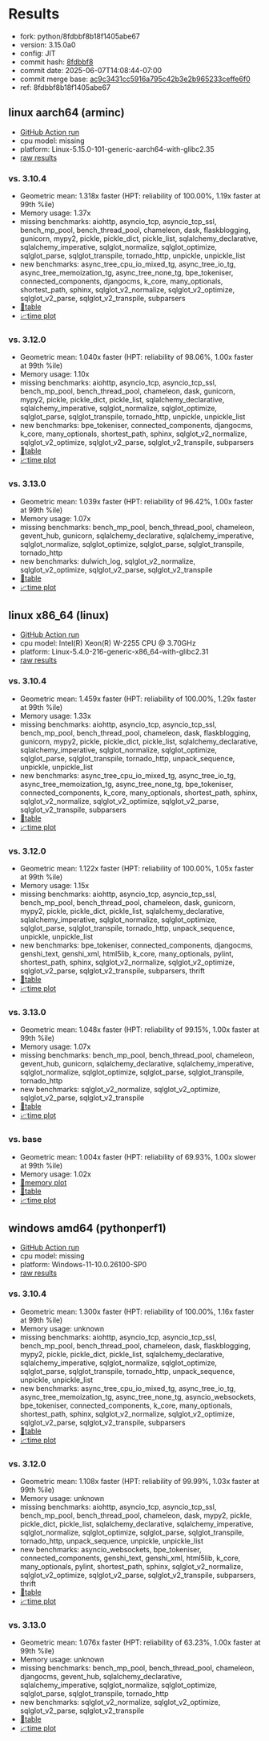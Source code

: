 # Results

- fork: python/8fdbbf8b18f1405abe67
- version: 3.15.0a0
- config: JIT
- commit hash: [8fdbbf8](https://github.com/python/cpython/commit/8fdbbf8)
- commit date: 2025-06-07T14:08:44-07:00
- commit merge base: [ac9c3431cc5916a795c42b3e2b965233ceffe6f0](https://github.com/python/cpython/commit/ac9c3431cc5916a795c42b3e2b965233ceffe6f0)
- ref: 8fdbbf8b18f1405abe67

## linux aarch64 (arminc)

- [GitHub Action run](https://github.com/faster-cpython/benchmarking/actions/runs/15927032174)
- cpu model: missing
- platform: Linux-5.15.0-101-generic-aarch64-with-glibc2.35
- [raw results](bm-20250607-arminc-aarch64-python-8fdbbf8b18f1405abe67-3.15.0a0-8fdbbf8.json)

### vs. 3.10.4

- Geometric mean: 1.318x faster (HPT: reliability of 100.00%, 1.19x faster at 99th %ile)
- Memory usage: 1.37x
- missing benchmarks: aiohttp, asyncio_tcp, asyncio_tcp_ssl, bench_mp_pool, bench_thread_pool, chameleon, dask, flaskblogging, gunicorn, mypy2, pickle, pickle_dict, pickle_list, sqlalchemy_declarative, sqlalchemy_imperative, sqlglot_normalize, sqlglot_optimize, sqlglot_parse, sqlglot_transpile, tornado_http, unpickle, unpickle_list
- new benchmarks: async_tree_cpu_io_mixed_tg, async_tree_io_tg, async_tree_memoization_tg, async_tree_none_tg, bpe_tokeniser, connected_components, djangocms, k_core, many_optionals, shortest_path, sphinx, sqlglot_v2_normalize, sqlglot_v2_optimize, sqlglot_v2_parse, sqlglot_v2_transpile, subparsers
- [📄table](bm-20250607-arminc-aarch64-python-8fdbbf8b18f1405abe67-3.15.0a0-8fdbbf8-vs-3.10.4.md)
- [📈time plot](bm-20250607-arminc-aarch64-python-8fdbbf8b18f1405abe67-3.15.0a0-8fdbbf8-vs-3.10.4.svg)

### vs. 3.12.0

- Geometric mean: 1.040x faster (HPT: reliability of 98.06%, 1.00x faster at 99th %ile)
- Memory usage: 1.10x
- missing benchmarks: aiohttp, asyncio_tcp, asyncio_tcp_ssl, bench_mp_pool, bench_thread_pool, chameleon, dask, gunicorn, mypy2, pickle, pickle_dict, pickle_list, sqlalchemy_declarative, sqlalchemy_imperative, sqlglot_normalize, sqlglot_optimize, sqlglot_parse, sqlglot_transpile, tornado_http, unpickle, unpickle_list
- new benchmarks: bpe_tokeniser, connected_components, djangocms, k_core, many_optionals, shortest_path, sphinx, sqlglot_v2_normalize, sqlglot_v2_optimize, sqlglot_v2_parse, sqlglot_v2_transpile, subparsers
- [📄table](bm-20250607-arminc-aarch64-python-8fdbbf8b18f1405abe67-3.15.0a0-8fdbbf8-vs-3.12.0.md)
- [📈time plot](bm-20250607-arminc-aarch64-python-8fdbbf8b18f1405abe67-3.15.0a0-8fdbbf8-vs-3.12.0.svg)

### vs. 3.13.0

- Geometric mean: 1.039x faster (HPT: reliability of 96.42%, 1.00x faster at 99th %ile)
- Memory usage: 1.07x
- missing benchmarks: bench_mp_pool, bench_thread_pool, chameleon, gevent_hub, gunicorn, sqlalchemy_declarative, sqlalchemy_imperative, sqlglot_normalize, sqlglot_optimize, sqlglot_parse, sqlglot_transpile, tornado_http
- new benchmarks: dulwich_log, sqlglot_v2_normalize, sqlglot_v2_optimize, sqlglot_v2_parse, sqlglot_v2_transpile
- [📄table](bm-20250607-arminc-aarch64-python-8fdbbf8b18f1405abe67-3.15.0a0-8fdbbf8-vs-3.13.0.md)
- [📈time plot](bm-20250607-arminc-aarch64-python-8fdbbf8b18f1405abe67-3.15.0a0-8fdbbf8-vs-3.13.0.svg)

## linux x86_64 (linux)

- [GitHub Action run](https://github.com/faster-cpython/benchmarking/actions/runs/15927032174)
- cpu model: Intel(R) Xeon(R) W-2255 CPU @ 3.70GHz
- platform: Linux-5.4.0-216-generic-x86_64-with-glibc2.31
- [raw results](bm-20250607-linux-x86_64-python-8fdbbf8b18f1405abe67-3.15.0a0-8fdbbf8.json)

### vs. 3.10.4

- Geometric mean: 1.459x faster (HPT: reliability of 100.00%, 1.29x faster at 99th %ile)
- Memory usage: 1.33x
- missing benchmarks: aiohttp, asyncio_tcp, asyncio_tcp_ssl, bench_mp_pool, bench_thread_pool, chameleon, dask, flaskblogging, gunicorn, mypy2, pickle, pickle_dict, pickle_list, sqlalchemy_declarative, sqlalchemy_imperative, sqlglot_normalize, sqlglot_optimize, sqlglot_parse, sqlglot_transpile, tornado_http, unpack_sequence, unpickle, unpickle_list
- new benchmarks: async_tree_cpu_io_mixed_tg, async_tree_io_tg, async_tree_memoization_tg, async_tree_none_tg, bpe_tokeniser, connected_components, k_core, many_optionals, shortest_path, sphinx, sqlglot_v2_normalize, sqlglot_v2_optimize, sqlglot_v2_parse, sqlglot_v2_transpile, subparsers
- [📄table](bm-20250607-linux-x86_64-python-8fdbbf8b18f1405abe67-3.15.0a0-8fdbbf8-vs-3.10.4.md)
- [📈time plot](bm-20250607-linux-x86_64-python-8fdbbf8b18f1405abe67-3.15.0a0-8fdbbf8-vs-3.10.4.svg)

### vs. 3.12.0

- Geometric mean: 1.122x faster (HPT: reliability of 100.00%, 1.05x faster at 99th %ile)
- Memory usage: 1.15x
- missing benchmarks: aiohttp, asyncio_tcp, asyncio_tcp_ssl, bench_mp_pool, bench_thread_pool, chameleon, dask, gunicorn, mypy2, pickle, pickle_dict, pickle_list, sqlalchemy_declarative, sqlalchemy_imperative, sqlglot_normalize, sqlglot_optimize, sqlglot_parse, sqlglot_transpile, tornado_http, unpack_sequence, unpickle, unpickle_list
- new benchmarks: bpe_tokeniser, connected_components, djangocms, genshi_text, genshi_xml, html5lib, k_core, many_optionals, pylint, shortest_path, sphinx, sqlglot_v2_normalize, sqlglot_v2_optimize, sqlglot_v2_parse, sqlglot_v2_transpile, subparsers, thrift
- [📄table](bm-20250607-linux-x86_64-python-8fdbbf8b18f1405abe67-3.15.0a0-8fdbbf8-vs-3.12.0.md)
- [📈time plot](bm-20250607-linux-x86_64-python-8fdbbf8b18f1405abe67-3.15.0a0-8fdbbf8-vs-3.12.0.svg)

### vs. 3.13.0

- Geometric mean: 1.048x faster (HPT: reliability of 99.15%, 1.00x faster at 99th %ile)
- Memory usage: 1.07x
- missing benchmarks: bench_mp_pool, bench_thread_pool, chameleon, gevent_hub, gunicorn, sqlalchemy_declarative, sqlalchemy_imperative, sqlglot_normalize, sqlglot_optimize, sqlglot_parse, sqlglot_transpile, tornado_http
- new benchmarks: sqlglot_v2_normalize, sqlglot_v2_optimize, sqlglot_v2_parse, sqlglot_v2_transpile
- [📄table](bm-20250607-linux-x86_64-python-8fdbbf8b18f1405abe67-3.15.0a0-8fdbbf8-vs-3.13.0.md)
- [📈time plot](bm-20250607-linux-x86_64-python-8fdbbf8b18f1405abe67-3.15.0a0-8fdbbf8-vs-3.13.0.svg)

### vs. base

- Geometric mean: 1.004x faster (HPT: reliability of 69.93%, 1.00x slower at 99th %ile)
- Memory usage: 1.02x
- [🧠memory plot](bm-20250607-linux-x86_64-python-8fdbbf8b18f1405abe67-3.15.0a0-8fdbbf8-vs-base-mem.svg)
- [📄table](bm-20250607-linux-x86_64-python-8fdbbf8b18f1405abe67-3.15.0a0-8fdbbf8-vs-base.md)
- [📈time plot](bm-20250607-linux-x86_64-python-8fdbbf8b18f1405abe67-3.15.0a0-8fdbbf8-vs-base.svg)

## windows amd64 (pythonperf1)

- [GitHub Action run](https://github.com/faster-cpython/benchmarking/actions/runs/15927032174)
- cpu model: missing
- platform: Windows-11-10.0.26100-SP0
- [raw results](bm-20250607-pythonperf1-amd64-python-8fdbbf8b18f1405abe67-3.15.0a0-8fdbbf8.json)

### vs. 3.10.4

- Geometric mean: 1.300x faster (HPT: reliability of 100.00%, 1.16x faster at 99th %ile)
- Memory usage: unknown
- missing benchmarks: aiohttp, asyncio_tcp, asyncio_tcp_ssl, bench_mp_pool, bench_thread_pool, chameleon, dask, flaskblogging, mypy2, pickle, pickle_dict, pickle_list, sqlalchemy_declarative, sqlalchemy_imperative, sqlglot_normalize, sqlglot_optimize, sqlglot_parse, sqlglot_transpile, tornado_http, unpack_sequence, unpickle, unpickle_list
- new benchmarks: async_tree_cpu_io_mixed_tg, async_tree_io_tg, async_tree_memoization_tg, async_tree_none_tg, asyncio_websockets, bpe_tokeniser, connected_components, k_core, many_optionals, shortest_path, sphinx, sqlglot_v2_normalize, sqlglot_v2_optimize, sqlglot_v2_parse, sqlglot_v2_transpile, subparsers
- [📄table](bm-20250607-pythonperf1-amd64-python-8fdbbf8b18f1405abe67-3.15.0a0-8fdbbf8-vs-3.10.4.md)
- [📈time plot](bm-20250607-pythonperf1-amd64-python-8fdbbf8b18f1405abe67-3.15.0a0-8fdbbf8-vs-3.10.4.svg)

### vs. 3.12.0

- Geometric mean: 1.108x faster (HPT: reliability of 99.99%, 1.03x faster at 99th %ile)
- Memory usage: unknown
- missing benchmarks: aiohttp, asyncio_tcp, asyncio_tcp_ssl, bench_mp_pool, bench_thread_pool, chameleon, dask, mypy2, pickle, pickle_dict, pickle_list, sqlalchemy_declarative, sqlalchemy_imperative, sqlglot_normalize, sqlglot_optimize, sqlglot_parse, sqlglot_transpile, tornado_http, unpack_sequence, unpickle, unpickle_list
- new benchmarks: asyncio_websockets, bpe_tokeniser, connected_components, genshi_text, genshi_xml, html5lib, k_core, many_optionals, pylint, shortest_path, sphinx, sqlglot_v2_normalize, sqlglot_v2_optimize, sqlglot_v2_parse, sqlglot_v2_transpile, subparsers, thrift
- [📄table](bm-20250607-pythonperf1-amd64-python-8fdbbf8b18f1405abe67-3.15.0a0-8fdbbf8-vs-3.12.0.md)
- [📈time plot](bm-20250607-pythonperf1-amd64-python-8fdbbf8b18f1405abe67-3.15.0a0-8fdbbf8-vs-3.12.0.svg)

### vs. 3.13.0

- Geometric mean: 1.076x faster (HPT: reliability of 63.23%, 1.00x faster at 99th %ile)
- Memory usage: unknown
- missing benchmarks: bench_mp_pool, bench_thread_pool, chameleon, djangocms, gevent_hub, sqlalchemy_declarative, sqlalchemy_imperative, sqlglot_normalize, sqlglot_optimize, sqlglot_parse, sqlglot_transpile, tornado_http
- new benchmarks: sqlglot_v2_normalize, sqlglot_v2_optimize, sqlglot_v2_parse, sqlglot_v2_transpile
- [📄table](bm-20250607-pythonperf1-amd64-python-8fdbbf8b18f1405abe67-3.15.0a0-8fdbbf8-vs-3.13.0.md)
- [📈time plot](bm-20250607-pythonperf1-amd64-python-8fdbbf8b18f1405abe67-3.15.0a0-8fdbbf8-vs-3.13.0.svg)

